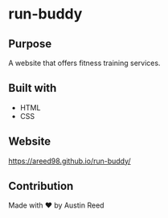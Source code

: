 # run-buddy

## Purpose
A website that offers fitness training services.

## Built with
* HTML
* CSS

## Website
https://areed98.github.io/run-buddy/

## Contribution
Made with ❤️ by Austin Reed
